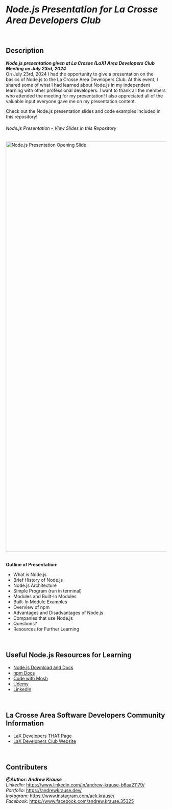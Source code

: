 # **_Node.js Presentation for La Crosse Area Developers Club_**

<p>&nbsp;</p>

## **Description**

**_Node.js presentation given at La Crosse (LaX) Area Developers Club Meeting on July 23rd, 2024_** <br/>
On July 23rd, 2024 I had the opportunity to give a presentation on the basics of Node.js to the La Crosse Area Developers Club. At this event, I shared some of what I had learned about Node.js in my independent learning with other professional developers. I want to thank all the members who attended the meeting for my presentation! I also appreciated all of the valuable input everyone gave me on my presentation content.

Check out the Node.js presentation slides and code examples included in this repository!

###### Node.js Presentation - View Slides in this Repository
<img width="1280" alt="Node.js Presentation Opening Slide" src="https://github.com/user-attachments/assets/5934ba8e-9288-492a-b040-aed4534e38ee">

<br />
<br />

**Outline of Presentation:**

- What is Node.js
- Brief History of Node.js
- Node.js Architecture
- Simple Program (run in terminal)
- Modules and Built-In Modules
- Built-In Module Examples
- Overview of npm
- Advantages and Disadvantages of Node.js
- Companies that use Node.js
- Questions?
- Resources for Further Learning

<p>&nbsp;</p>

## **Useful Node.js Resources for Learning**

- [Node.js Download and Docs](https://nodejs.org/en)
- [npm Docs](https://www.npmjs.com/)
- [Code with Mosh](https://codewithmosh.com/p/the-complete-node-js-course)
- [Udemy](https://www.udemy.com/course/the-complete-web-development-bootcamp/?couponCode=ST3MT72524)
- [LinkedIn](https://www.linkedin.com/company/node-js/)

<p>&nbsp;</p>

## **La Crosse Area Software Developers Community Information**

- [LaX Developers THAT Page](https://that.us/communities/la-crosse-area-software-developers/)
- [LaX Developers Club Website](https://lacrossedevelopers.com/)

<p>&nbsp;</p>

## **Contributers**

**_@Author: Andrew Krause_** <br/>
*LinkedIn:* https://www.linkedin.com/in/andrew-krause-b6aa21179/ <br/>
*Portfolio:* https://andrewkrause.dev/ <br/>
*Instagram:* https://www.instagram.com/aek.krause/ <br/>
*Facebook:* https://www.facebook.com/andrew.krause.35325 <br/>
